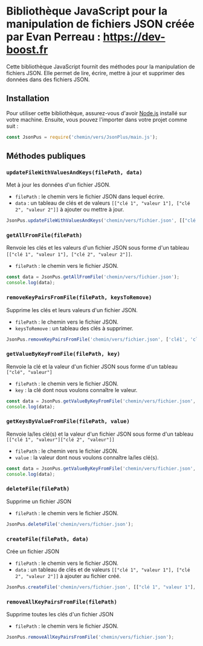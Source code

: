 # Bibliothèque JavaScript pour la manipulation de fichiers JSON créée par Evan Perreau : https://dev-boost.fr

Cette bibliothèque JavaScript fournit des méthodes pour la manipulation de fichiers JSON. Elle permet de lire, écrire, mettre à jour et supprimer des données dans des fichiers JSON.

## Installation

Pour utiliser cette bibliothèque, assurez-vous d'avoir [Node.js](https://nodejs.org) installé sur votre machine. Ensuite, vous pouvez l'importer dans votre projet comme suit :

```javascript
const JsonPus = require('chemin/vers/JsonPlus/main.js');
```

## Méthodes publiques

### `updateFileWithValuesAndKeys(filePath, data)`

Met à jour les données d'un fichier JSON.

- `filePath` : le chemin vers le fichier JSON dans lequel écrire.
- `data` : un tableau de clés et de valeurs `[["clé 1", "valeur 1"], ["clé 2", "valeur 2"]]` à ajouter ou mettre à jour.

```javascript
JsonPus.updateFileWithValuesAndKeys('chemin/vers/fichier.json', [["clé 1", "valeur 1"], ["clé 2", "valeur 2"]]);
```

### `getAllFromFile(filePath)`

Renvoie les clés et les valeurs d'un fichier JSON sous forme d'un tableau `[["clé 1", "valeur 1"], ["clé 2", "valeur 2"]]`.

- `filePath` : le chemin vers le fichier JSON.

```javascript
const data = JsonPus.getAllFromFile('chemin/vers/fichier.json');
console.log(data);
```

### `removeKeyPairsFromFile(filePath, keysToRemove)`

Supprime les clés et leurs valeurs d'un fichier JSON.

- `filePath` : le chemin vers le fichier JSON.
- `keysToRemove` : un tableau des clés à supprimer.

```javascript
JsonPus.removeKeyPairsFromFile('chemin/vers/fichier.json', ['clé1', 'clé2']);
```

### `getValueByKeyFromFile(filePath, key)` 

Renvoie la clé et la valeur d'un fichier JSON sous forme d'un tableau `["clé", "valeur"]`

- `filePath` : le chemin vers le fichier JSON.
- `key` : la clé dont nous voulons connaître le valeur.

```javascript
const data = JsonPus.getValueByKeyFromFile('chemin/vers/fichier.json', clé);
console.log(data);
```

### `getKeysByValueFromFile(filePath, value)`

Renvoie la/les clé(s) et la valeur d'un fichier JSON sous forme d'un tableau `[["clé 1", "valeur"]["clé 2", "valeur"]]`

- `filePath` : le chemin vers le fichier JSON.
- `value` : la valeur dont nous voulons connaître la/les clé(s).

```javascript
const data = JsonPus.getValueByKeyFromFile('chemin/vers/fichier.json', valeur);
console.log(data);
```

### `deleteFile(filePath)`

Supprime un fichier JSON

- `filePath` : le chemin vers le fichier JSON.

```javascript
JsonPus.deleteFile('chemin/vers/fichier.json');
```

### `createFile(filePath, data)`

Crée un fichier JSON

- `filePath` : le chemin vers le fichier JSON.
- `data` : un tableau de clés et de valeurs `[["clé 1", "valeur 1"], ["clé 2", "valeur 2"]]` à ajouter au fichier créé.

```javascript
JsonPus.createFile('chemin/vers/fichier.json', [["clé 1", "valeur 1"], ["clé 2", "valeur 2"]]);
```

### `removeAllKeyPairsFromFile(filePath)`

Supprime toutes les clés d'un fichier JSON

- `filePath` : le chemin vers le fichier JSON.

```javascript
JsonPus.removeAllKeyPairsFromFile('chemin/vers/fichier.json');
```